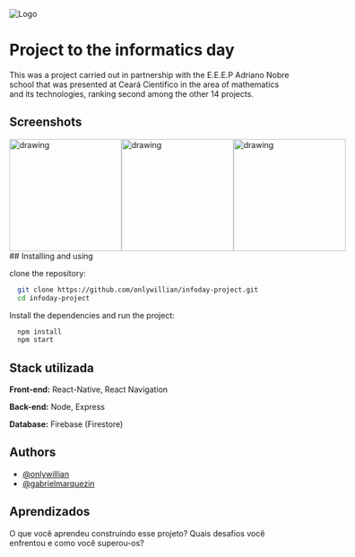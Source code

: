 
![Logo](https://user-images.githubusercontent.com/82155000/200151667-5e838a85-cb76-41a6-8018-debba70a12e1.jpg)


# Project to the informatics day

This was a project carried out in partnership with the E.E.E.P Adriano Nobre 
school that was presented at Ceará Cientifico in the area of ​​mathematics and 
its technologies, ranking second among the other 14 projects.

## Screenshots

<div style="display: flex">
<img src="https://user-images.githubusercontent.com/82155000/200151798-e500a1c2-a05b-4e2e-82ae-cce30f4d3cd2.png" alt="drawing" width="200"/>
<img src="https://user-images.githubusercontent.com/82155000/200151791-523a7bac-5701-4c7d-b23f-2f0e4ed107d5.png" alt="drawing" width="200"/>
<img src="https://user-images.githubusercontent.com/82155000/200151795-43f22ce1-bd4e-4e01-810a-5df5da12699f.png" alt="drawing" width="200"/>
</div>
## Installing and using

clone the repository:

```bash
  git clone https://github.com/onlywillian/infoday-project.git
  cd infoday-project
```

Install the dependencies and run the project:

```bash
  npm install
  npm start
```
    
## Stack utilizada

**Front-end:** React-Native, React Navigation

**Back-end:** Node, Express

**Database:** Firebase (Firestore)


## Authors

- [@onlywillian](https://www.github.com/onlywillian)
- [@gabrielmarquezin](https://www.github.com/gabrielmarquezin)


## Aprendizados

O que você aprendeu construindo esse projeto? Quais desafios você enfrentou e como você superou-os?


